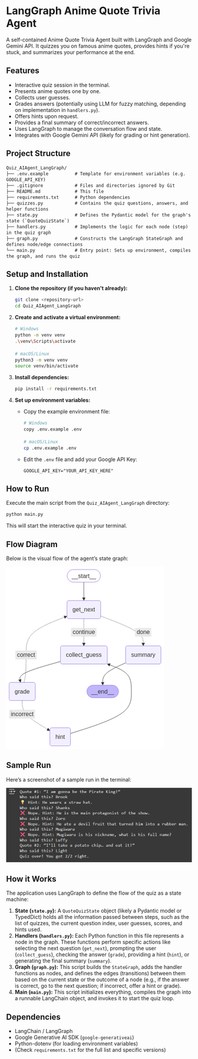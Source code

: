 # LangGraph Anime Quote Trivia Agent

A self-contained Anime Quote Trivia Agent built with LangGraph and Google Gemini API. It quizzes you on famous anime quotes, provides hints if you're stuck, and summarizes your performance at the end.

## Features

*   Interactive quiz session in the terminal.
*   Presents anime quotes one by one.
*   Collects user guesses.
*   Grades answers (potentially using LLM for fuzzy matching, depending on implementation in `handlers.py`).
*   Offers hints upon request.
*   Provides a final summary of correct/incorrect answers.
*   Uses LangGraph to manage the conversation flow and state.
*   Integrates with Google Gemini API (likely for grading or hint generation).

## Project Structure

```
Quiz_AIAgent_LangGraph/
├── .env.example          # Template for environment variables (e.g. GOOGLE_API_KEY)
├── .gitignore            # Files and directories ignored by Git
├── README.md             # This file
├── requirements.txt      # Python dependencies
├── quizzes.py            # Contains the quiz questions, answers, and helper functions
├── state.py              # Defines the Pydantic model for the graph's state (`QuoteQuizState`)
├── handlers.py           # Implements the logic for each node (step) in the quiz graph
├── graph.py              # Constructs the LangGraph StateGraph and defines node/edge connections
└── main.py               # Entry point: Sets up environment, compiles the graph, and runs the quiz
```

## Setup and Installation

1.  **Clone the repository (if you haven't already):**
    ```bash
    git clone <repository-url>
    cd Quiz_AIAgent_LangGraph
    ```

2.  **Create and activate a virtual environment:**
    ```bash
    # Windows
    python -m venv venv
    .\venv\Scripts\activate

    # macOS/Linux
    python3 -m venv venv
    source venv/bin/activate
    ```

3.  **Install dependencies:**
    ```bash
    pip install -r requirements.txt
    ```

4.  **Set up environment variables:**
    *   Copy the example environment file:
        ```bash
        # Windows
        copy .env.example .env

        # macOS/Linux
        cp .env.example .env
        ```
    *   Edit the `.env` file and add your Google API Key:
        ```
        GOOGLE_API_KEY="YOUR_API_KEY_HERE"
        ```

## How to Run

Execute the main script from the `Quiz_AIAgent_LangGraph` directory:

```bash
python main.py
```

This will start the interactive quiz in your terminal.

## Flow Diagram

Below is the visual flow of the agent’s state graph:

![Quiz Flow](Images/Graph.png)

## Sample Run

Here’s a screenshot of a sample run in the terminal:

![Sample Run](Images/SampleRun.png)

## How it Works

The application uses LangGraph to define the flow of the quiz as a state machine:

1.  **State (`state.py`):** A `QuoteQuizState` object (likely a Pydantic model or TypedDict) holds all the information passed between steps, such as the list of quizzes, the current question index, user guesses, scores, and hints used.
2.  **Handlers (`handlers.py`):** Each Python function in this file represents a node in the graph. These functions perform specific actions like selecting the next question (`get_next`), prompting the user (`collect_guess`), checking the answer (`grade`), providing a hint (`hint`), or generating the final summary (`summary`).
3.  **Graph (`graph.py`):** This script builds the `StateGraph`, adds the handler functions as nodes, and defines the edges (transitions) between them based on the current state or the outcome of a node (e.g., if the answer is correct, go to the next question; if incorrect, offer a hint or grade).
4.  **Main (`main.py`):** This script initializes everything, compiles the graph into a runnable LangChain object, and invokes it to start the quiz loop.

## Dependencies

*   LangChain / LangGraph
*   Google Generative AI SDK (`google-generativeai`)
*   Python-dotenv (for loading environment variables)
*   (Check `requirements.txt` for the full list and specific versions)

